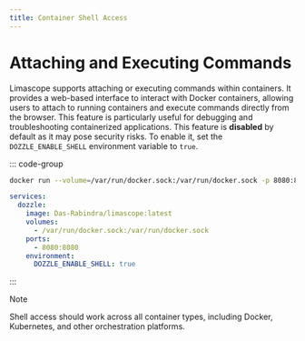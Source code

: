 ```yaml
---
title: Container Shell Access
---
```


# Attaching and Executing Commands <Badge type="info" text="new" />

Limascope supports attaching or executing commands within containers. It provides a web-based interface to interact with Docker containers, allowing users to attach to running containers and execute commands directly from the browser. This feature is particularly useful for debugging and troubleshooting containerized applications. This feature is **disabled** by default as it may pose security risks. To enable it, set the `DOZZLE_ENABLE_SHELL` environment variable to `true`.

::: code-group

```sh
docker run --volume=/var/run/docker.sock:/var/run/docker.sock -p 8080:8080 Das-Rabindra/limascope --enable-shell
```

```yaml [docker-compose.yml]
services:
  dozzle:
    image: Das-Rabindra/limascope:latest
    volumes:
      - /var/run/docker.sock:/var/run/docker.sock
    ports:
      - 8080:8080
    environment:
      DOZZLE_ENABLE_SHELL: true
```

:::

> [!NOTE]
> Shell access should work across all container types, including Docker, Kubernetes, and other orchestration platforms.
